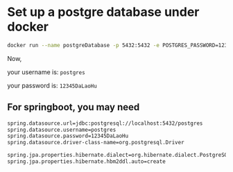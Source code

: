 # Set up a postgre database under docker

```bash
docker run --name postgreDatabase -p 5432:5432 -e POSTGRES_PASSWORD=12345DaLaoHu -d postgres
```

Now,

your username is: `postgres`

your password is: `12345DaLaoHu`

## For springboot, you may need
```bash
spring.datasource.url=jdbc:postgresql://localhost:5432/postgres
spring.datasource.username=postgres
spring.datasource.password=12345DaLaoHu
spring.datasource.driver-class-name=org.postgresql.Driver

spring.jpa.properties.hibernate.dialect=org.hibernate.dialect.PostgreSQLDialect
spring.jpa.properties.hibernate.hbm2ddl.auto=create

```
